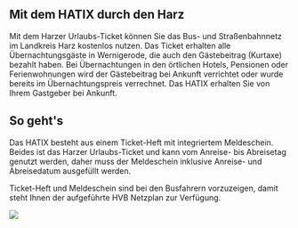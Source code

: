 ## Mit dem HATIX durch den Harz

Mit dem Harzer Urlaubs-Ticket können Sie das Bus- und Straßenbahnnetz im Landkreis Harz kostenlos nutzen. Das Ticket erhalten 
alle Übernachtungsgäste in Wernigerode, die auch den Gästebeitrag (Kurtaxe) bezahlt haben. Bei Übernachtungen in den örtlichen Hotels, Pensionen oder Ferienwohnungen wird der Gästebeitrag bei Ankunft verrichtet oder wurde bereits im Übernachtungspreis verrechnet. Das HATIX erhalten Sie von Ihrem Gastgeber bei Ankunft.

## So geht's

Das HATIX besteht aus einem Ticket-Heft mit integriertem Meldeschein. Beides ist das Harzer Urlaubs-Ticket und kann vom Anreise- bis Abreisetag genutzt werden, daher muss der Meldeschein inklusive Anreise- und Abreisedatum ausgefüllt werden.

Ticket-Heft und Meldeschein sind bei den Busfahrern vorzuzeigen, damit steht Ihnen der aufgeführte HVB Netzplan zur Verfügung.

<img class="img-responsive" src="http://misc.topobyte.de/images/1d9cdc1bb055479c9d15e060b0d4fecd.png"/>
